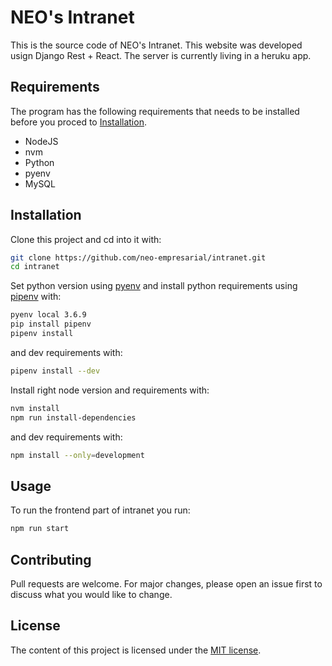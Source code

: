 # NEO's Intranet

This is the source code of NEO's Intranet. This website was developed usign Django Rest + React. The server is currently living in a heruku app.

## Requirements

The program has the following requirements that needs to be installed before you proced to [Installation](##Instalation).

- NodeJS
- nvm
- Python
- pyenv
- MySQL

## Installation

Clone this project and cd into it with:

```bash
git clone https://github.com/neo-empresarial/intranet.git
cd intranet
```

Set python version using [pyenv](https://github.com/pyenv/pyenv) and install python requirements using [pipenv](https://github.com/pypa/pipenv) with:

```bash
pyenv local 3.6.9
pip install pipenv
pipenv install
```

and dev requirements with:

```bash
pipenv install --dev
```

Install right node version and requirements with:

```bash
nvm install
npm run install-dependencies
```

and dev requirements with:

```bash
npm install --only=development
```

## Usage

To run the frontend part of intranet you run:

```bash
npm run start
```

## Contributing

Pull requests are welcome. For major changes, please open an issue first to discuss what you would like to change.

## License

The content of this project is licensed under the [MIT license](LICENSE).
